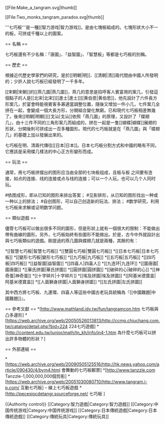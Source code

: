 [[File:Make_a_tangram.svg|thumb]]

[[File:Two_monks_tangram_paradox.svg|thumb]]

'''七巧板'''是一種[[智力游戏|智力游戏]]，是由七塊板組成的。七塊形狀大小不一的板，可拼成千種以上的圖案。

== 名稱 ==

七巧板還有不少名稱：「唐圖」、「益智圖」、「智慧板」等都是七巧板的別稱。

== 歷史 ==

根據近代歷史學家們的研究，是於[[明朝|明]]、[[清朝|清]]兩代間由中國人所發明的；少許人說七巧板已經發明了一千多年。

[[宋朝|宋朝]]的[[燕几圖|燕几圖]]，燕几的意思是招呼客人賓宴用的案几，引發這個點子的人是[[北宋|北宋]][[進士|進士]][[黄伯思|黄伯思]]，他先設計了六件長方形案几，於宴會時能視賓客多寡適當調整位置，隨後又增加一件小几，七件案几全拼在一起，會變成一個大長方形，分開組合變化無窮。已和現代七巧板相差無幾了。後來[[明朝|明朝]][[戈汕|戈汕]]依照「燕几圖」的原理，又設計了「蝶翅几」，由十三件不同的三角形案几而組成的，拼在一起是一隻[[蝴蝶|蝴蝶]]展翅的形狀，分開後則可拼成出一百多種圖形。現代的七巧板就是在「燕几圖」與「蝶翅几」的基礎上加以發展出來的。

七巧板在明、清兩代傳往[[日本|日本]]。日本七巧板分割方式和中國的略有不同，它應該是采用蝶<nowiki>几</nowiki>樣法的中心正方形變形而成。

== 玩法 ==

通常，用七巧板拼摆出的图形应当由全部的七块板组成，且板与板  之间要有连接，如点的连接、线的连接或点与线的连接；可以一个人玩，也可以几个人同时玩。

#依图成形，即从已知的图形来排出答案；
#见影排形，从已知的图形找出一种或一种以上的排法；
#自创图形，可以自己创造新的玩法、排法；
#数学研究，利用七巧板来求解或证明数学问题。

== 類似遊戲 ==

儘管七巧板可以做出很多不同的圖形，但是形狀上就有一個很大的限制：不能做出帶有曲線的圖形。另外，七巧板始終有些圖形不能做出。於是，古今中外就設計出與七巧板類似的遊戲。剛提過的燕<nowiki>几</nowiki>圖與蝶翅<nowiki>几</nowiki>就是兩種，其餘的有：

*[[智慧七巧板|智慧七巧板]]
*[[雙圓七巧板|雙圓七巧板]]
*[[日本七巧板|日本七巧板]]
*[[變形七巧板|變形七巧板]]
*[[九巧板|九巧板]]
*[[五巧板|五巧板]]
*[[四巧板|四巧板]]
*[[益智圖|益智圖]]
*[[四喜人|四喜人]]
*[[九连环|九连环]]
*[[圖唐圖|圖唐圖]]
*[[華氏拼圖|華氏拼圖]]
*[[圓拼圖|圓拼圖]]
*[[破碎的心|破碎的心]]
*[[神奇蛋|神奇蛋]]
*[[十字碎片|十字碎片]]
*[[埃及拼圖|埃及拼圖]]
*[[阿基米德寶盒|阿基米德寶盒]]
*[[人面獅身拼圖|人面獅身拼圖]]
*[[左氏拼圖|左氏拼圖]]

其中西方將七巧板、九連環、四喜人等這些中國古老玩具統稱為『[[中國難題|中國難題]]』。

== 參考文獻 ==
*[http://www.mathland.idv.tw/fun/tangramcon.htm 七巧板與凸多邊形]
*[https://web.archive.org/web/20050526013813/http://ccmp.chiuchang.com.tw/catalog/detail.php?bid=224 224七巧遊戲]
*[http://content.edu.tw/junior/math/tn_kh/info/in4-1.htm 為什麼七巧板可以拼出許多物體的形狀？]

== 外部連結 ==

*[https://web.archive.org/web/20090505125516/http://hk.news.yahoo.com/article/090430/4/bym4.html 會舞動的七巧板郵票]
*[http://www.tanzzle.com Tanzzle-1,000,000,000個剪影]
*[https://web.archive.org/web/20051030080710/http://www.tangram.i-p.com/ 互動七巧板] – 線上七巧板遊戲
*[http://pecesjocdetangr.sourceforge.net/ 七巧板 ]

{{Authority control}}
[[Category:智力遊戲|Category:智力遊戲]]
[[Category:中国传统游戏|Category:中国传统游戏]]
[[Category:日本傳統遊戲|Category:日本傳統遊戲]]
[[Category:傳統玩具|Category:傳統玩具]]